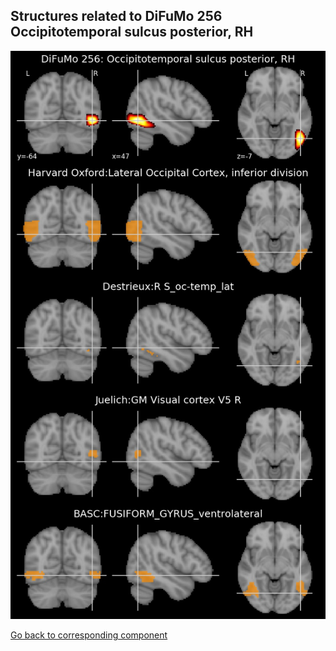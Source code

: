 


## Structures related to DiFuMo 256 Occipitotemporal sulcus posterior, RH

![35](35.jpg "Structures related to DiFuMo 256 Occipitotemporal sulcus posterior, RH")

[Go back to corresponding component](https://parietal-inria.github.io/DiFuMo/256/html/35.html)